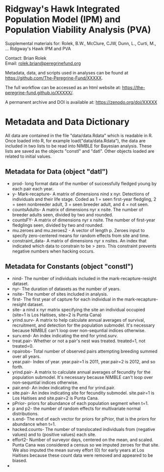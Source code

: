 # Ridgway's Hawk Integrated Population Model (IPM) and Population Viability Analysis (PVA)
Supplemental materials for: Rolek, B.W., McClure, CJW, Dunn, L., Curti, M., ... Ridgway's Hawk IPM and PVA

Contact: Brian Rolek  
Email: rolek.brian@peregrinefund.org

Metadata, data, and scripts used in analyses can be found at <https://github.com/The-Peregrine-Fund/XXXXX>.

The full workflow can be accessed as an html website at:
<https://the-peregrine-fund.github.io/XXXXX/>.

A permanent archive and DOI is available at: https://zenodo.org/doi/XXXXX

# Metadata and Data Dictionary
All data are contained in the file "data/data.Rdata" which is readable in R.
Once loaded into R, for example load("data/data.Rdata"), the data are included in two lists to be read into NIMBLE for Bayesian analysis. These lists are saved as the objects "constl" and "datl". Other objects loaded are related to initial values.

## Metadata for Data (object "datl")
* prod- long format data of the number of successfully fledged young by each pair each year.
* y- Mark-recapture- A matrix of dimensions nind x nyr. Detections of individuals and their life stage. Coded as 1 = seen first-year fledgling, 2 = seen nonbreeder adult, 3 = seen breeder adult, and 4 = not seen.
* countsAdults- A matrix of dimensions nyr x nsite. The number of breeder adults seen, divided by two and rounded.
* countsFY- A matrix of dimensions nyr x nsite. The number of first-year fledglings seen, divided by two and rounded.
* mu.zeroes and mu.zeroes2 - A vector of length p. Zeroes input to specify zero-centered means for random effects from site and time.
* constraint_data- A matrix of dimensions nyr x nsites. An index that indicated which data to constrain to be > zero. This constraint prevents negative numbers when hacking occurs. 

## Metadata for Constants (object "constl")
* nind- The number of individuals included in the mark-recapture-resight dataset.
* nyr- The duration of datasets as the number of years.
* nsite- The number of sites included in analysis.
* first- The first year of capture for each individual in the mark-recapture-resight dataset.
* site- a nind x nyr matrix specifying the site an individual occupied (site=1 is Los Haitises, site=2 is Punta Cana)
* yrind.surv- A matrix to help calculate annual averages of survival, recruitment, and detection for the population submodel. It's necessary because NIMBLE can't loop over non-sequntial indices otherwise. 
* surv.end- An index indicating the end for yrind.surv. 
* treat.pair- Whether or not a pair's nest was treated. treated=1, not treated=0.
* npairobs- Total number of observed pairs attempting breeding summed over all years.
* year.pair- Index of year. year.pair=1 is 2011, year.pair=2 is 2012, and so forth. 
* yrind.pair- A matrix to calculate annual averages of fecundity for the population submodel. It's necessary because NIMBLE can't loop over non-sequntial indices otherwise.
* pair.end- An index indicating the end for yrind.pair.
* site.pair- An index indicating site for fecundity submodel. site.pair=1 is Los Haitises and site.pair=2 is Punta Cana.
* pPrior- priors for abundance of each population segment when t=1.
* p and p2- the number of random effects for multivariate normal distributions.
* s.end- The end of each vector for priors for pPrior, that is the priors for abundance when t=1.
* hacked.counts- The number of translocated individuals from (negative values) and to (positive values) each site.
* effort2- Number of surveyor days, centered on the mean, and scaled. Punta Cana was considered a census so we imputed zeroes for that site. We also imputed the mean survey effort (0) for early years at Los Haitises because these count data were removed and appeared to be biased.
* 
